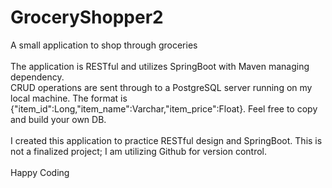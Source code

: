 # GroceryShopper2
A small application to shop through groceries
<br><br>
The application is RESTful and utilizes SpringBoot with Maven managing dependency.
<br>
CRUD operations are sent through to a PostgreSQL server running on my local machine. The format is {"item_id":Long,"item_name":Varchar,"item_price":Float}. Feel free to copy and build your own DB. 
<br><br>
I created this application to practice RESTful design and SpringBoot. This is not a finalized project; I am utilizing Github for version control.
<br><br>
Happy Coding
